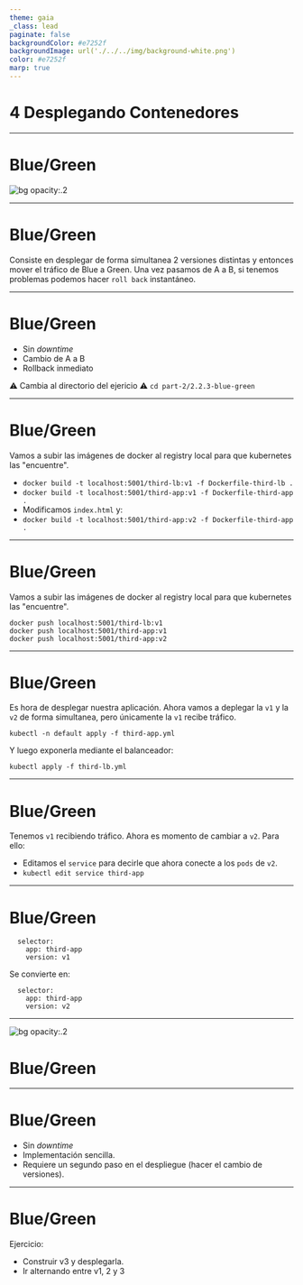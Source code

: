 ```yaml
---
theme: gaia
_class: lead
paginate: false
backgroundColor: #e7252f
backgroundImage: url('./../../img/background-white.png')
color: #e7252f
marp: true
---
```

<!-- _backgroundImage: url('./../../img/background-red.png') -->
<!-- _color: white -->

# 4 Desplegando Contenedores

---
# Blue/Green
![bg opacity:.2](https://i.gifer.com/8H4k.gif)

---
# Blue/Green

Consiste en desplegar de forma simultanea 2 versiones distintas y entonces mover el tráfico de Blue a Green.
Una vez pasamos de A a B, si tenemos problemas podemos hacer `roll back` instantáneo.

---
# Blue/Green

- Sin _downtime_
- Cambio de A a B
- Rollback inmediato

:warning: Cambia al directorio del ejericio :warning:
`cd part-2/2.2.3-blue-green`

---
# Blue/Green

Vamos a subir las imágenes de docker al registry local para que kubernetes las "encuentre".

- `docker build -t localhost:5001/third-lb:v1 -f Dockerfile-third-lb .`
- `docker build -t localhost:5001/third-app:v1 -f Dockerfile-third-app .`
- Modificamos `index.html` y:
- `docker build -t localhost:5001/third-app:v2 -f Dockerfile-third-app .`

---
# Blue/Green

Vamos a subir las imágenes de docker al registry local para que kubernetes las "encuentre".

```
docker push localhost:5001/third-lb:v1
docker push localhost:5001/third-app:v1
docker push localhost:5001/third-app:v2
```

---
# Blue/Green

Es hora de desplegar nuestra aplicación. Ahora vamos a deplegar la `v1` y la `v2` de forma simultanea, pero únicamente la `v1` recibe tráfico.

`kubectl -n default apply -f third-app.yml`

Y luego exponerla mediante el balanceador:

`kubectl apply -f third-lb.yml`

---
# Blue/Green

Tenemos `v1` recibiendo tráfico. Ahora es momento de cambiar a `v2`. Para ello:

- Editamos el `service` para decirle que ahora conecte a los `pods` de `v2`.
- `kubectl edit service third-app`

---
# Blue/Green
```
  selector:
    app: third-app
    version: v1
```
Se convierte en:
```
  selector:
    app: third-app
    version: v2
```

---
![bg opacity:.2](https://imagenes.20minutos.es/files/image_656_370/uploads/imagenes/2019/05/21/957237.jpg)
# Blue/Green

---
# Blue/Green
- Sin _downtime_
- Implementación sencilla.
- Requiere un segundo paso en el despliegue (hacer el cambio de versiones).

---
# Blue/Green

Ejercicio:

- Construir v3 y desplegarla.
- Ir alternando entre v1, 2 y 3
